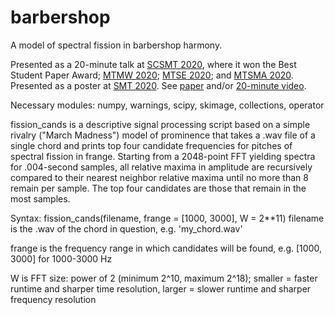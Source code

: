 # barbershop
A model of spectral fission in barbershop harmony.

Presented as a 20-minute talk at <a href="https://www.scsmt.org/conferences/scsmt-2020/">SCSMT 2020</a>, where it won the Best Student Paper Award; <a href="https://www.mtmw.org/index.php/conferences/programs?year=2020/">MTMW 2020</a>; <a href="https://musictheorysoutheast.com/2020-conference-program/">MTSE 2020</a>; and <a href="http://www.musictheorymidatlantic.org/2020/OnlineConference.html">MTSMA 2020</a>. Presented as a poster at <a href="https://societymusictheory.org/meetings/ams-smt-2020">SMT 2020</a>. See <a href="https://github.com/jordan-lenchitz/barbershop/blob/master/Spectral%20Fission%20in%20Barbershop%20Harmony.pdf">paper</a> and/or <a href="https://www.youtube.com/watch?v=zJOCxsJA1LA">20-minute video</a>. 

Necessary modules: numpy, warnings, scipy, skimage, collections, operator

fission_cands is a descriptive signal processing script based on a simple rivalry ("March Madness") model of prominence that takes a .wav file of a single chord and prints top four candidate frequencies for pitches of spectral fission in frange. Starting from a 2048-point FFT yielding spectra for .004-second samples, all relative maxima in amplitude are recursively compared to their nearest neighbor relative maxima until no more than 8 remain per sample. The top four candidates are those that remain in the most samples.

Syntax: fission_cands(filename, frange = [1000, 3000], W = 2**11)
filename is the .wav of the chord in question, e.g. 'my_chord.wav'

frange is the frequency range in which candidates will be found, e.g. [1000, 3000] for 1000-3000 Hz

W is FFT size: power of 2 (minimum 2^10, maximum 2^18); smaller = faster runtime and sharper time resolution, larger = slower runtime and sharper frequency resolution

